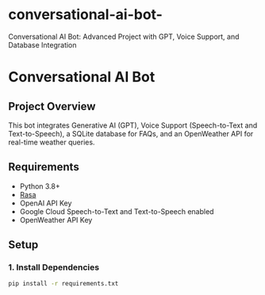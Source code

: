 # conversational-ai-bot-
 Conversational AI Bot: Advanced Project with GPT, Voice Support, and Database Integration
 # Conversational AI Bot

## Project Overview
This bot integrates Generative AI (GPT), Voice Support (Speech-to-Text and Text-to-Speech), a SQLite database for FAQs, and an OpenWeather API for real-time weather queries.

## Requirements
- Python 3.8+
- [Rasa](https://rasa.com/)
- OpenAI API Key
- Google Cloud Speech-to-Text and Text-to-Speech enabled
- OpenWeather API Key

## Setup

### 1. Install Dependencies
```bash
pip install -r requirements.txt

